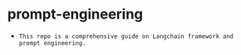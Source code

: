 # prompt-engineering
* `This repo is a comprehensive guide on Langchain framework and prompt engineering.`